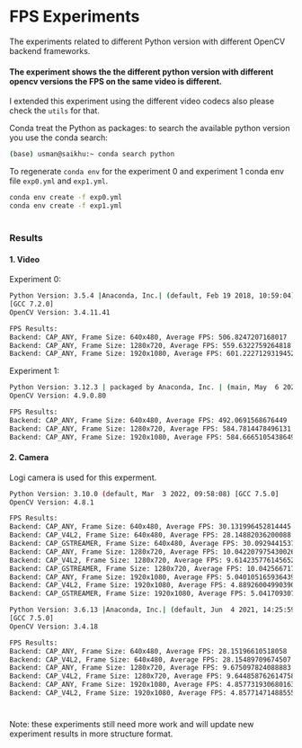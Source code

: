 # FPS Experiments
The experiments related to different Python version with different OpenCV backend frameworks.

#### The experiment shows the the different python version with different opencv versions the FPS on the same video is different.

I extended this experiment using the different video codecs also please check the `utils` for that.

Conda treat the Python as packages: to search the available python version you use the conda search:
```bash
(base) usman@saikhu:~ conda search python
```


To regenerate `conda env` for the experiment 0 and experiment 1 conda env file `exp0.yml` and `exp1.yml`.

```bash
conda env create -f exp0.yml
conda env create -f exp1.yml
```

# 
### Results

#### 1. Video 
Experiment 0:
    
```bash
Python Version: 3.5.4 |Anaconda, Inc.| (default, Feb 19 2018, 10:59:04) 
[GCC 7.2.0]
OpenCV Version: 3.4.11.41

FPS Results:
Backend: CAP_ANY, Frame Size: 640x480, Average FPS: 506.8247207168017
Backend: CAP_ANY, Frame Size: 1280x720, Average FPS: 559.6322759264818
Backend: CAP_ANY, Frame Size: 1920x1080, Average FPS: 601.2227129319452
```

Experiment 1:

```bash
Python Version: 3.12.3 | packaged by Anaconda, Inc. | (main, May  6 2024, 19:46:43) [GCC 11.2.0]
OpenCV Version: 4.9.0.80

FPS Results:
Backend: CAP_ANY, Frame Size: 640x480, Average FPS: 492.0691568676449
Backend: CAP_ANY, Frame Size: 1280x720, Average FPS: 584.7814478496131
Backend: CAP_ANY, Frame Size: 1920x1080, Average FPS: 584.6665105438649
```

#### 2. Camera

Logi camera is used for this experment.

```bash
Python Version: 3.10.0 (default, Mar  3 2022, 09:58:08) [GCC 7.5.0]
OpenCV Version: 4.8.1

FPS Results:
Backend: CAP_ANY, Frame Size: 640x480, Average FPS: 30.131996452814445
Backend: CAP_V4L2, Frame Size: 640x480, Average FPS: 28.14882036200088
Backend: CAP_GSTREAMER, Frame Size: 640x480, Average FPS: 30.09294415372491
Backend: CAP_ANY, Frame Size: 1280x720, Average FPS: 10.042207975430026
Backend: CAP_V4L2, Frame Size: 1280x720, Average FPS: 9.614235776145652
Backend: CAP_GSTREAMER, Frame Size: 1280x720, Average FPS: 10.042566717950917
Backend: CAP_ANY, Frame Size: 1920x1080, Average FPS: 5.040105165936439
Backend: CAP_V4L2, Frame Size: 1920x1080, Average FPS: 4.889260049903907
Backend: CAP_GSTREAMER, Frame Size: 1920x1080, Average FPS: 5.0417093074327015
```

```bash
Python Version: 3.6.13 |Anaconda, Inc.| (default, Jun  4 2021, 14:25:59) 
[GCC 7.5.0]
OpenCV Version: 3.4.18

FPS Results:
Backend: CAP_ANY, Frame Size: 640x480, Average FPS: 28.15196610518058
Backend: CAP_V4L2, Frame Size: 640x480, Average FPS: 28.15489709674507
Backend: CAP_ANY, Frame Size: 1280x720, Average FPS: 9.675097824088883
Backend: CAP_V4L2, Frame Size: 1280x720, Average FPS: 9.644858762614758
Backend: CAP_ANY, Frame Size: 1920x1080, Average FPS: 4.857731930680163
Backend: CAP_V4L2, Frame Size: 1920x1080, Average FPS: 4.857714714885553
```


# 
Note: these experiments still need more work and will update new experiment results in more structure format.